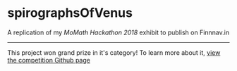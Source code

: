 # spirographsOfVenus
A replication of my _MoMath Hackathon 2018_ exhibit to publish on Finnnav.in
___
This project won grand prize in it's category! To learn more about it, [view the competition Github page][1]

[1]: https://github.com/jlam55555/howitfeelstochew6gum/tree/master/Spirographs%20of%20Venus%20--%20Math%20Square
